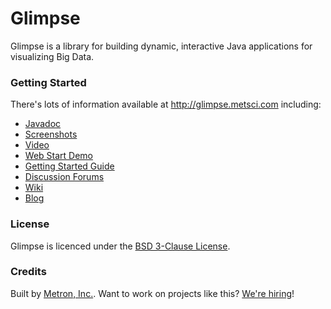 # Glimpse

Glimpse is a library for building dynamic, interactive Java applications for visualizing Big Data.

### Getting Started

There's lots of information available at http://glimpse.metsci.com including:

* [Javadoc](http://metsci.github.com/glimpse/apidocs/1.0.x/index.html)
* [Screenshots](http://metsci.github.com/glimpse/screenshots.html)
* [Video](http://metsci.github.com/glimpse/videos.html)
* [Web Start Demo](http://metsci.github.com/glimpse/webstart.html)
* [Getting Started Guide](http://metsci.github.com/glimpse/guide.html)
* [Discussion Forums](https://groups.google.com/forum/?fromgroups#!forum/metsci-glimpse)
* [Wiki](https://github.com/metsci/glimpse/wiki)
* [Blog](http://metsci.github.com/glimpse/blog.html)

### License

Glimpse is licenced under the [BSD 3-Clause License](https://github.com/metsci/glimpse/blob/master/LICENSE).

### Credits

Built by [Metron, Inc.](http://www.metsci.com). Want to work on projects like this? [We're hiring](http://www.metsci.com/Default.aspx?tabid=164)!

